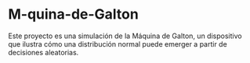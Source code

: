 # M-quina-de-Galton
Este proyecto es una simulación de la Máquina de Galton, un dispositivo que ilustra cómo una distribución normal puede emerger a partir de decisiones aleatorias.

